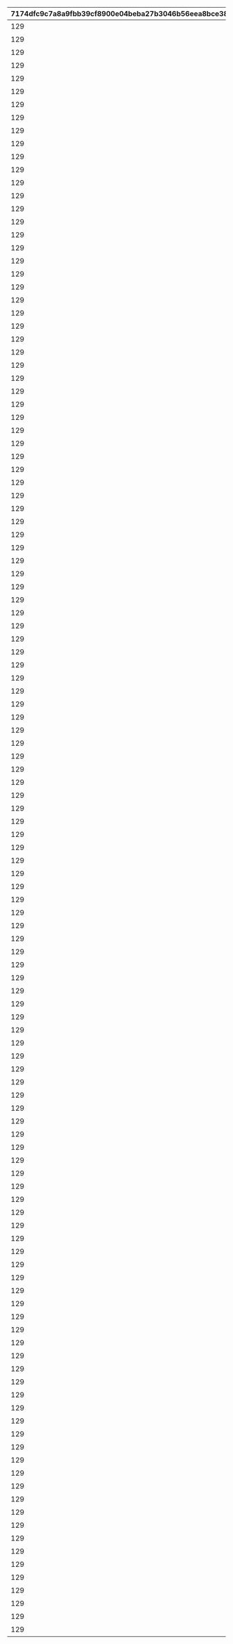 |7174dfc9c7a8a9fbb39cf8900e04beba27b3046b56eea8bce387d55e51d6e46c|7e067d9010a1fb70700e7faafbc48460858f868787e00bcdee09bbe778a42b99|4a6e9a7afbfc5de2a64696dee7594cadc37e74c72841d201e8faf08d32007963|d82b7d1aa800bdb2281768ca695f5ee8d8641c603599e25c2a79e7889e61a3d1|507f9e81f41d962e51c4aa8e7836ad480b487be1158fa12530138455210a5c96|5288881c37cdc61623d55b0d747fa06c6972e0ef88ee1d7b9753c0f21b914289|68d8588862ac16a1bebfaadc35fb1b451d0eff556198a1fde5470a6988f98d89|0de851bed8ce9a4735948c87e54d3161604015e960b5951057964bf7ff2211e9|e05d44b50da4b7ac0991cb644a3d0078436f3927974bbcc9d60dd8144d9ef257|
| --- | --- | --- | --- | --- | --- | --- | --- | --- |
|129|1001|1|1002|1001|20021|0|プリンセスナイトRANK5を達成しよう|5|
|129|1002|1|1002|1002|20021|0|プリンセスナイトRANK10を達成しよう|10|
|129|1003|1|1002|1003|20021|0|プリンセスナイトRANK30を達成しよう|30|
|129|1004|1|1002|1004|20021|0|プリンセスナイトRANK50を達成しよう|50|
|129|1005|1|1002|1005|20021|0|プリンセスナイトRANK100を達成しよう|100|
|129|1006|1|1002|1006|20021|0|プリンセスナイトRANK150を達成しよう|150|
|129|1007|1|1002|1007|20021|0|プリンセスナイトRANK200を達成しよう|200|
|129|1007|1|1002|1008|20021|0|プリンセスナイトRANK250を達成しよう|250|
|129|1007|1|1002|1009|20021|0|プリンセスナイトRANK300を達成しよう|300|
|129|2001|2|1003|2001|20022|1|火属性の属性レベルを50まで上げよう|50|
|129|2002|2|1003|2002|20022|1|火属性の属性レベルを100まで上げよう|100|
|129|2003|2|1003|2003|20022|1|火属性の属性レベルを150まで上げよう|150|
|129|2004|2|1003|2004|20022|1|火属性の属性レベルを200まで上げよう|200|
|129|2005|2|1003|2005|20022|1|火属性の属性レベルを250まで上げよう|250|
|129|2006|2|1003|2006|20022|1|火属性の属性レベルを300まで上げよう|300|
|129|2007|2|1003|2007|20022|1|火属性の属性レベルを350まで上げよう|350|
|129|2008|2|1003|2008|20022|1|火属性の属性レベルを400まで上げよう|400|
|129|2009|2|1003|2009|20022|1|火属性の属性レベルを450まで上げよう|450|
|129|2010|2|1003|2010|20022|1|火属性の属性レベルを500まで上げよう|500|
|129|2011|2|1003|2011|20022|1|火属性の属性レベルを550まで上げよう|550|
|129|2012|2|1003|2012|20022|1|火属性の属性レベルを600まで上げよう|600|
|129|2013|2|1003|2013|20022|1|火属性の属性レベルを650まで上げよう|650|
|129|2014|2|1003|2014|20022|1|火属性の属性レベルを700まで上げよう|700|
|129|2015|2|1003|2015|20022|1|火属性の属性レベルを750まで上げよう|750|
|129|2001|3|1003|3001|20022|2|水属性の属性レベルを50まで上げよう|50|
|129|2002|3|1003|3002|20022|2|水属性の属性レベルを100まで上げよう|100|
|129|2003|3|1003|3003|20022|2|水属性の属性レベルを150まで上げよう|150|
|129|2004|3|1003|3004|20022|2|水属性の属性レベルを200まで上げよう|200|
|129|2005|3|1003|3005|20022|2|水属性の属性レベルを250まで上げよう|250|
|129|2006|3|1003|3006|20022|2|水属性の属性レベルを300まで上げよう|300|
|129|2007|3|1003|3007|20022|2|水属性の属性レベルを350まで上げよう|350|
|129|2008|3|1003|3008|20022|2|水属性の属性レベルを400まで上げよう|400|
|129|2009|3|1003|3009|20022|2|水属性の属性レベルを450まで上げよう|450|
|129|2010|3|1003|3010|20022|2|水属性の属性レベルを500まで上げよう|500|
|129|2006|3|1003|3011|20022|2|水属性の属性レベルを550まで上げよう|550|
|129|2007|3|1003|3012|20022|2|水属性の属性レベルを600まで上げよう|600|
|129|2008|3|1003|3013|20022|2|水属性の属性レベルを650まで上げよう|650|
|129|2009|3|1003|3014|20022|2|水属性の属性レベルを700まで上げよう|700|
|129|2010|3|1003|3015|20022|2|水属性の属性レベルを750まで上げよう|750|
|129|2001|4|1003|4001|20022|3|風属性の属性レベルを50まで上げよう|50|
|129|2002|4|1003|4002|20022|3|風属性の属性レベルを100まで上げよう|100|
|129|2003|4|1003|4003|20022|3|風属性の属性レベルを150まで上げよう|150|
|129|2004|4|1003|4004|20022|3|風属性の属性レベルを200まで上げよう|200|
|129|2005|4|1003|4005|20022|3|風属性の属性レベルを250まで上げよう|250|
|129|2006|4|1003|4006|20022|3|風属性の属性レベルを300まで上げよう|300|
|129|2007|4|1003|4007|20022|3|風属性の属性レベルを350まで上げよう|350|
|129|2008|4|1003|4008|20022|3|風属性の属性レベルを400まで上げよう|400|
|129|2009|4|1003|4009|20022|3|風属性の属性レベルを450まで上げよう|450|
|129|2010|4|1003|4010|20022|3|風属性の属性レベルを500まで上げよう|500|
|129|2006|4|1003|4011|20022|3|風属性の属性レベルを550まで上げよう|550|
|129|2007|4|1003|4012|20022|3|風属性の属性レベルを600まで上げよう|600|
|129|2008|4|1003|4013|20022|3|風属性の属性レベルを650まで上げよう|650|
|129|2009|4|1003|4014|20022|3|風属性の属性レベルを700まで上げよう|700|
|129|2010|4|1003|4015|20022|3|風属性の属性レベルを750まで上げよう|750|
|129|2001|5|1003|5001|20022|4|光属性の属性レベルを50まで上げよう|50|
|129|2002|5|1003|5002|20022|4|光属性の属性レベルを100まで上げよう|100|
|129|2003|5|1003|5003|20022|4|光属性の属性レベルを150まで上げよう|150|
|129|2004|5|1003|5004|20022|4|光属性の属性レベルを200まで上げよう|200|
|129|2005|5|1003|5005|20022|4|光属性の属性レベルを250まで上げよう|250|
|129|2006|5|1003|5006|20022|4|光属性の属性レベルを300まで上げよう|300|
|129|2007|5|1003|5007|20022|4|光属性の属性レベルを350まで上げよう|350|
|129|2008|5|1003|5008|20022|4|光属性の属性レベルを400まで上げよう|400|
|129|2009|5|1003|5009|20022|4|光属性の属性レベルを450まで上げよう|450|
|129|2010|5|1003|5010|20022|4|光属性の属性レベルを500まで上げよう|500|
|129|2006|5|1003|5011|20022|4|光属性の属性レベルを550まで上げよう|550|
|129|2007|5|1003|5012|20022|4|光属性の属性レベルを600まで上げよう|600|
|129|2008|5|1003|5013|20022|4|光属性の属性レベルを650まで上げよう|650|
|129|2009|5|1003|5014|20022|4|光属性の属性レベルを700まで上げよう|700|
|129|2010|5|1003|5015|20022|4|光属性の属性レベルを750まで上げよう|750|
|129|2001|6|1003|6001|20022|5|闇属性の属性レベルを50まで上げよう|50|
|129|2002|6|1003|6002|20022|5|闇属性の属性レベルを100まで上げよう|100|
|129|2003|6|1003|6003|20022|5|闇属性の属性レベルを150まで上げよう|150|
|129|2004|6|1003|6004|20022|5|闇属性の属性レベルを200まで上げよう|200|
|129|2005|6|1003|6005|20022|5|闇属性の属性レベルを250まで上げよう|250|
|129|2006|6|1003|6006|20022|5|闇属性の属性レベルを300まで上げよう|300|
|129|2007|6|1003|6007|20022|5|闇属性の属性レベルを350まで上げよう|350|
|129|2008|6|1003|6008|20022|5|闇属性の属性レベルを400まで上げよう|400|
|129|2009|6|1003|6009|20022|5|闇属性の属性レベルを450まで上げよう|450|
|129|2010|6|1003|6010|20022|5|闇属性の属性レベルを500まで上げよう|500|
|129|2006|6|1003|6011|20022|5|闇属性の属性レベルを550まで上げよう|550|
|129|2007|6|1003|6012|20022|5|闇属性の属性レベルを600まで上げよう|600|
|129|2008|6|1003|6013|20022|5|闇属性の属性レベルを650まで上げよう|650|
|129|2009|6|1003|6014|20022|5|闇属性の属性レベルを700まで上げよう|700|
|129|2010|6|1003|6015|20022|5|闇属性の属性レベルを750まで上げよう|750|
|129|7001|7|1004|7001|20023|0|ノードを10個強化完了しよう|10|
|129|7002|7|1004|7002|20023|0|ノードを20個強化完了しよう|20|
|129|7003|7|1004|7003|20023|0|ノードを30個強化完了しよう|30|
|129|7004|7|1004|7004|20023|0|ノードを40個強化完了しよう|40|
|129|7005|7|1004|7005|20023|0|ノードを50個強化完了しよう|50|
|129|7006|7|1004|7006|20023|0|ノードを60個強化完了しよう|60|
|129|7007|7|1004|7007|20023|0|ノードを70個強化完了しよう|70|
|129|7008|7|1004|7008|20023|0|ノードを80個強化完了しよう|80|
|129|7009|7|1004|7009|20023|0|ノードを90個強化完了しよう|90|
|129|7010|7|1004|7010|20023|0|ノードを100個強化完了しよう|100|
|129|7011|7|1004|7011|20023|0|ノードを110個強化完了しよう|110|
|129|7012|7|1004|7012|20023|0|ノードを120個強化完了しよう|120|
|129|7013|7|1004|7013|20023|0|ノードを130個強化完了しよう|130|
|129|7014|7|1004|7014|20023|0|ノードを140個強化完了しよう|140|
|129|7015|7|1004|7015|20023|0|ノードを150個強化完了しよう|150|
|129|7016|7|1004|7016|20023|0|ノードを160個強化完了しよう|160|
|129|7017|7|1004|7017|20023|0|ノードを170個強化完了しよう|170|
|129|7018|7|1004|7018|20023|0|ノードを180個強化完了しよう|180|
|129|7019|7|1004|7019|20023|0|ノードを190個強化完了しよう|190|
|129|7020|7|1004|7020|20023|0|ノードを200個強化完了しよう|200|
|129|7021|7|1004|7021|20023|0|ノードを210個強化完了しよう|210|
|129|7022|7|1004|7022|20023|0|ノードを222個強化完了しよう|222|
|129|7022|7|1004|7023|20023|0|ノードを250個強化完了しよう|250|
|129|7022|7|1004|7024|20023|0|ノードを275個強化完了しよう|275|
|129|7022|7|1004|7025|20023|0|ノードを300個強化完了しよう|300|
|129|7022|7|1004|7026|20023|0|ノードを325個強化完了しよう|325|
|129|7022|7|1004|7027|20023|0|ノードを350個強化完了しよう|350|
|129|7022|7|1004|7028|20023|0|ノードを375個強化完了しよう|375|
|129|7022|7|1004|7029|20023|0|ノードを400個強化完了しよう|400|
|129|7022|7|1004|7030|20023|0|ノードを430個強化完了しよう|430|
|129|8001|8|1005|8001|20024|0|ノードを5個強化完了しよう|5|
|129|8002|8|1005|8002|20024|0|ノードを10個強化完了しよう|10|
|129|8003|8|1005|8003|20024|0|ノードを15個強化完了しよう|15|
|129|8004|8|1005|8004|20024|0|ノードを20個強化完了しよう|20|
|129|8005|8|1005|8005|20024|0|ノードを25個強化完了しよう|25|
|129|8006|8|1005|8006|20024|0|ノードを33個強化完了しよう|33|
|129|8007|8|1005|8007|20024|0|ノードを40個強化完了しよう|40|
|129|8007|8|1005|8008|20024|0|ノードを50個強化完了しよう|50|
|129|8007|8|1005|8009|20024|0|ノードを60個強化完了しよう|60|
|129|8007|8|1005|8010|20024|0|ノードを66個強化完了しよう|66|
